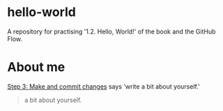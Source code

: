 # hello-world
A repository for practising '1.2. Hello, World!' of the book and the GitHub Flow.

# About me
[Step 3: Make and commit changes](https://docs.github.com/en/get-started/start-your-journey/hello-world#step-3-make-and-commit-changes) says 'write a bit about yourself.'

> a bit about yourself.
